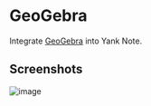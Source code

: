 # GeoGebra

Integrate [GeoGebra](https://www.geogebra.org/) into Yank Note.

## Screenshots

![image](https://registry.yank-note.com/cdn/@yank-note/extension-geogebra/1.1.2/3e6b2ee7-eeab-468b-8801-61722d811fa8.png)
